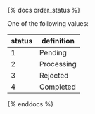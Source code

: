 {% docs order_status %}

One of the following values:

| status | definition |
|--------|------------|
| 1      | Pending    |
| 2      | Processing |
| 3      | Rejected   |
| 4      | Completed  |

{% enddocs %}
